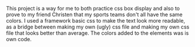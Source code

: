 This project is a way for me to both practice css box display and also to prove to my friend Christen that my sports teams don't all have the same colors. I used a framework basic css to make the text look more readable, as a bridge between making my own (ugly) css file and making my own css file that looks better than average. The colors added to the elements was is own code.
